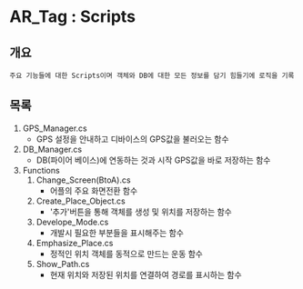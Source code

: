 # AR_Tag : Scripts

## 개요
    주요 기능들에 대한 Scripts이며 객체와 DB에 대한 모든 정보를 담기 힘들기에 로직을 기록


## 목록
1. GPS_Manager.cs
    - GPS 설정을 안내하고 디바이스의 GPS값을 불러오는 함수
2. DB_Manager.cs
    - DB(파이어 베이스)에 연동하는 것과 시작 GPS값을 바로 저장하는 함수
3. Functions
    1. Change_Screen(BtoA).cs
        - 어플의 주요 화면전환 함수
    2. Create_Place_Object.cs
        - '추가'버튼을 통해 객체를 생성 및 위치를 저장하는 함수
    3. Develope_Mode.cs
        - 개발시 필요한 부분들을 표시해주는 함수
    4. Emphasize_Place.cs
        - 정적인 위치 객체를 동적으로 만드는 운동 함수
    5. Show_Path.cs
        - 현재 위치와 저장된 위치를 연결하여 경로를 표시하는 함수

